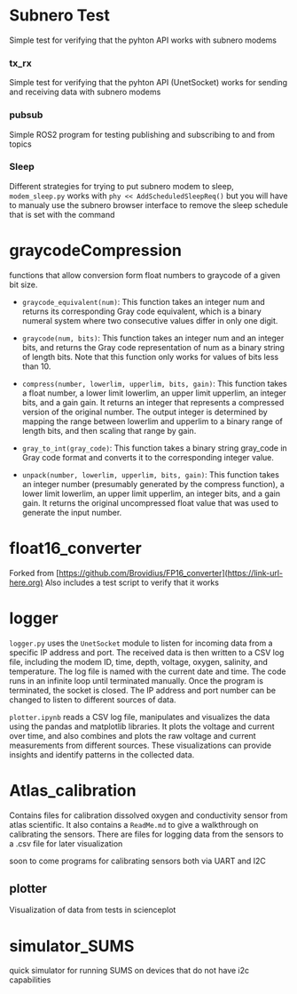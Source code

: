 # Subnero Test
Simple test for verifying that the pyhton API works with subnero modems

### tx_rx
Simple test for verifying that the pyhton API (UnetSocket) works for sending and receiving data with subnero modems

### pubsub
Simple ROS2 program for testing publishing and subscribing to and from topics

### Sleep
Different strategies for trying to put subnero modem to sleep, ``modem_sleep.py`` works with ```phy << AddScheduledSleepReq()``` but you will have to manualy use the subnero browser interface to remove the sleep schedule that is set with the command



# graycodeCompression
functions that allow conversion form float numbers to graycode of a given bit size.

- ``graycode_equivalent(num)``: This function takes an integer num and returns its corresponding Gray code equivalent, which is a binary numeral system where two consecutive values differ in only one digit.

- ``graycode(num, bits)``: This function takes an integer num and an integer bits, and returns the Gray code representation of num as a binary string of length bits. Note that this function only works for values of bits less than 10.

- ``compress(number, lowerlim, upperlim, bits, gain)``: This function takes a float number, a lower limit lowerlim, an upper limit upperlim, an integer bits, and a gain gain. It returns an integer that represents a compressed version of the original number. The output integer is determined by mapping the range between lowerlim and upperlim to a binary range of length bits, and then scaling that range by gain.

- ``gray_to_int(gray_code)``: This function takes a binary string gray_code in Gray code format and converts it to the corresponding integer value.

- ``unpack(number, lowerlim, upperlim, bits, gain)``: This function takes an integer number (presumably generated by the compress function), a lower limit lowerlim, an upper limit upperlim, an integer bits, and a gain gain. It returns the original uncompressed float value that was used to generate the input number.

# float16_converter
Forked from [https://github.com/Brovidius/FP16_converter](https://link-url-here.org)
Also includes a test script to verify that it works

# logger
`logger.py` uses the `UnetSocket` module to listen for incoming data from a specific IP address and port. The received data is then written to a CSV log file, including the modem ID, time, depth, voltage, oxygen, salinity, and temperature. The log file is named with the current date and time. The code runs in an infinite loop until terminated manually. Once the program is terminated, the socket is closed. The IP address and port number can be changed to listen to different sources of data.

`plotter.ipynb` reads a CSV log file, manipulates and visualizes the data using the pandas and matplotlib libraries. It plots the voltage and current over time, and also combines and plots the raw voltage and current measurements from different sources. These visualizations can provide insights and identify patterns in the collected data.

# Atlas_calibration
Contains files for calibration dissolved oxygen and conductivity sensor from atlas scientific. It also contains a `ReadMe.md` to give a walkthrough on calibrating the sensors. There are files for logging data from the sensors to a .csv file for later visualization

soon to come programs for calibrating sensors both via UART and I2C

## plotter
Visualization of data from tests in scienceplot

# simulator_SUMS
quick simulator for running SUMS on devices that do not have i2c capabilities